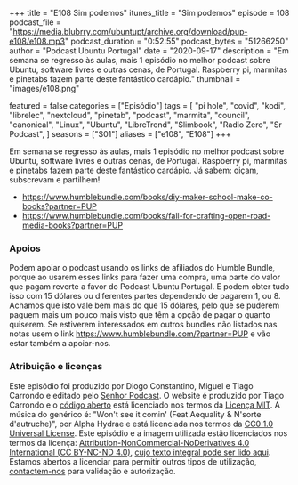 +++
title = "E108 Sim podemos"
itunes_title = "Sim podemos"
episode = 108
podcast_file = "https://media.blubrry.com/ubuntupt/archive.org/download/pup-e108/e108.mp3"
podcast_duration = "0:52:55"
podcast_bytes = "51266250"
author = "Podcast Ubuntu Portugal"
date = "2020-09-17"
description = "Em semana se regresso às aulas, mais 1 episódio no melhor podcast sobre Ubuntu, software livres e outras cenas, de Portugal. Raspberry pi, marmitas e pinetabs fazem parte deste fantástico cardápio."
thumbnail = "images/e108.png"

featured = false
categories = ["Episódio"]
tags = [
  "pi hole",
  "covid",
  "kodi",
  "librelec",
  "nextcloud",
  "pinetab",
  "podcast",
  "marmita",
  "council",
  "canonical",
  "Linux",
  "Ubuntu",
  "LibreTrend",
  "Slimbook",
  "Radio Zero",
  "Sr Podcast",
]
seasons = ["S01"]
aliases = ["e108", "E108"]
+++

Em semana se regresso às aulas, mais 1 episódio no melhor podcast sobre Ubuntu, software livres e outras cenas, de Portugal. Raspberry pi, marmitas e pinetabs fazem parte deste fantástico cardápio.
Já sabem: oiçam, subscrevam e partilhem!

* https://www.humblebundle.com/books/diy-maker-school-make-co-books?partner=PUP
* https://www.humblebundle.com/books/fall-for-crafting-open-road-media-books?partner=PUP


### Apoios
Podem apoiar o podcast usando os links de afiliados do Humble Bundle, porque ao usarem esses links para fazer uma compra, uma parte do valor que pagam reverte a favor do Podcast Ubuntu Portugal.
E podem obter tudo isso com 15 dólares ou diferentes partes dependendo de pagarem 1, ou 8.
Achamos que isto vale bem mais do que 15 dólares, pelo que se puderem paguem mais um pouco mais visto que têm a opção de pagar o quanto quiserem.
Se estiverem interessados em outros bundles não listados nas notas usem o link https://www.humblebundle.com/?partner=PUP e vão estar também a apoiar-nos.

### Atribuição e licenças
Este episódio foi produzido por Diogo Constantino, Miguel e Tiago Carrondo e editado pelo [Senhor Podcast](https://senhorpodcast.pt/).
O website é produzido por Tiago Carrondo e o [código aberto](https://gitlab.com/podcastubuntuportugal/website) está licenciado nos termos da [Licença MIT](https://gitlab.com/podcastubuntuportugal/website/main/LICENSE).
A música do genérico é: "Won't see it comin' (Feat Aequality & N'sorte d'autruche)", por Alpha Hydrae e está licenciada nos termos da [CC0 1.0 Universal License](https://creativecommons.org/publicdomain/zero/1.0/).
Este episódio e a imagem utilizada estão licenciados nos termos da licença: [Attribution-NonCommercial-NoDerivatives 4.0 International (CC BY-NC-ND 4.0)](https://creativecommons.org/licenses/by-nc-nd/4.0/), [cujo texto integral pode ser lido aqui](https://creativecommons.org/licenses/by-nc-nd/4.0/legalcode). Estamos abertos a licenciar para permitir outros tipos de utilização, [contactem-nos](https://podcastubuntuportugal.org/contactos) para validação e autorização.

